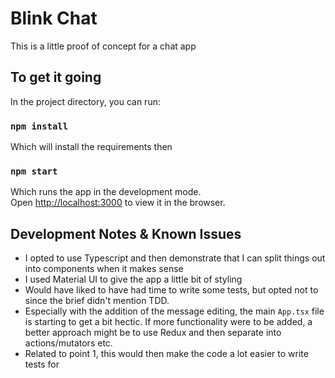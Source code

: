 # Blink Chat

This is a little proof of concept for a chat app

## To get it going

In the project directory, you can run:
### `npm install`

Which will install the requirements then

### `npm start`

Which runs the app in the development mode.\
Open [http://localhost:3000](http://localhost:3000) to view it in the browser.


## Development Notes & Known Issues

* I opted to use Typescript and then demonstrate that I can split things out into components when it makes sense
* I used Material UI to give the app a little bit of styling
* Would have liked to have had time to write some tests, but opted not to since the brief didn't mention TDD.
* Especially with the addition of the message editing, the main `App.tsx` file is starting to get a bit hectic. If more 
functionality were to be added, a better approach might be to use Redux and then separate into actions/mutators etc.
* Related to point 1, this would then make the code a lot easier to write tests for